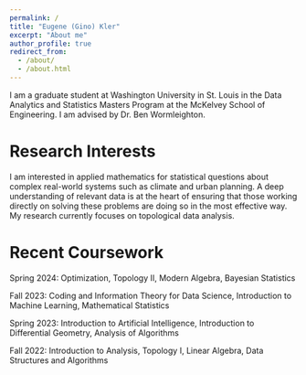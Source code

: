 ```yaml
---
permalink: /
title: "Eugene (Gino) Kler"
excerpt: "About me"
author_profile: true
redirect_from: 
  - /about/
  - /about.html
---
```


I am a graduate student at Washington University in St. Louis in the Data Analytics and Statistics Masters Program at the McKelvey School of Engineering. I am advised by Dr. Ben Wormleighton.

Research Interests
======
I am interested in applied mathematics for statistical questions about complex real-world systems such as climate and urban planning. A deep understanding of relevant data is at the heart of ensuring that those working directly on solving these problems are doing so in the most effective way. My research currently focuses on topological data analysis.

Recent Coursework
======
Spring 2024: Optimization, Topology II, Modern Algebra, Bayesian Statistics

Fall 2023: Coding and Information Theory for Data Science, Introduction to Machine Learning, Mathematical Statistics

Spring 2023: Introduction to Artificial Intelligence, Introduction to Differential Geometry, Analysis of Algorithms 

Fall 2022: Introduction to Analysis, Topology I, Linear Algebra, Data Structures and Algorithms
